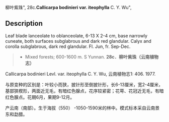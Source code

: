 柳叶紫珠",
28c.**Callicarpa bodinieri var. iteophylla** C. Y. Wu",

## Description
Leaf blade lanceolate to oblanceolate, 6-13 X   2-4 cm, base narrowly cuneate, both surfaces subglabrous and dark red glandular. Calyx and corolla subglabrous, dark red glandular. Fl. Jun, fr. Sep-Dec.

> * Mixed forests; 600-1600 m. S Yunnan.
**28c．柳叶紫珠（云南植物志）**

Callicarpa bodinieri Levl. var. iteophylla C. Y. Wu, 云南植物志1: 406. 1977.

与原变种的区别是：叶较小而狭，披针形至倒披针形，长6-13厘米，宽2-4厘米，基部狭楔形，两面近无毛，有暗红色腺点，花序较紧密；花萼、花冠近无毛，有暗红色腺点。花期6月，果期9-12月。

产云南（南部）。生于海拔（550） -1050-1590米的林中。模式标本采自云南景东和勐腊。
